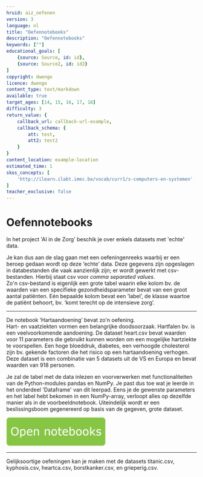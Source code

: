 ```yaml
---
hruid: aiz_oefenen
version: 3
language: nl
title: "Oefennotebooks"
description: "Oefennotebooks"
keywords: [""]
educational_goals: [
    {source: Source, id: id}, 
    {source: Source2, id: id2}
]
copyright: dwengo
licence: dwengo
content_type: text/markdown
available: true
target_ages: [14, 15, 16, 17, 18]
difficulty: 3
return_value: {
    callback_url: callback-url-example,
    callback_schema: {
        att: test,
        att2: test2
    }
}
content_location: example-location
estimated_time: 1
skos_concepts: [
    'http://ilearn.ilabt.imec.be/vocab/curr1/s-computers-en-systemen'
]
teacher_exclusive: false
---
```


# Oefennotebooks
In het project 'AI in de Zorg' beschik je over enkels datasets met 'echte' data. 

Je kan dus aan de slag gaan met een oefeningenreeks waarbij er een beroep gedaan wordt op deze ‘echte’ data. Deze gegevens zijn opgeslagen in databestanden die vaak aanzienlijk zijn; er wordt gewerkt met csv-bestanden. Hierbij staat csv voor _comma separated values_.<br>
Zo'n csv-bestand is eigenlijk een grote tabel waarin elke kolom bv. de waarden van een specifieke gezondheidsparameter bevat van een groot aantal patiënten. Eén bepaalde kolom bevat een ’label’, de klasse waartoe de patiënt behoort, bv. ‘komt terecht op de intensieve zorg’.

-------

De notebook ‘Hartaandoening’ bevat zo'n oefening. <br>
Hart- en vaatziekten vormen een belangrijke doodsoorzaak. Hartfalen bv. is een veelvoorkomende aandoening. De dataset heart.csv bevat waarden voor 11 parameters die gebruikt kunnen worden om een mogelijke hartziekte te voorspellen. Een hoge bloeddruk, diabetes, een verhoogde cholesterol zijn bv. gekende factoren die
het risico op een hartaandoening verhogen. Deze dataset is een combinatie van 5 datasets uit de VS en Europa en bevat waarden van 918 personen.

Je zal de tabel met de data inlezen en voorverwerken met functionaliteiten van de Python-modules pandas en NumPy. Je past dus toe wat je leerde in het onderdeel 'Dataframe' van dit leerpad. Eens je de gewenste parameters en het label hebt bekomen in een NumPy-array, verloopt alles op dezelfde manier als in de voorbeeldnotebook. Uiteindelijk wordt er een beslissingsboom gegenereerd op basis van de gegeven, grote dataset.

[![](embed/Knop.png "Knop")](https://kiks.ilabt.imec.be/jupyterhub/?id=3020 "Notebooks Sentimentanalyse")

-----

Gelijksoortige oefeningen kan je maken met de datasets titanic.csv, kyphosis.csv, heartca.csv, borstkanker.csv, en grieperig.csv. 
